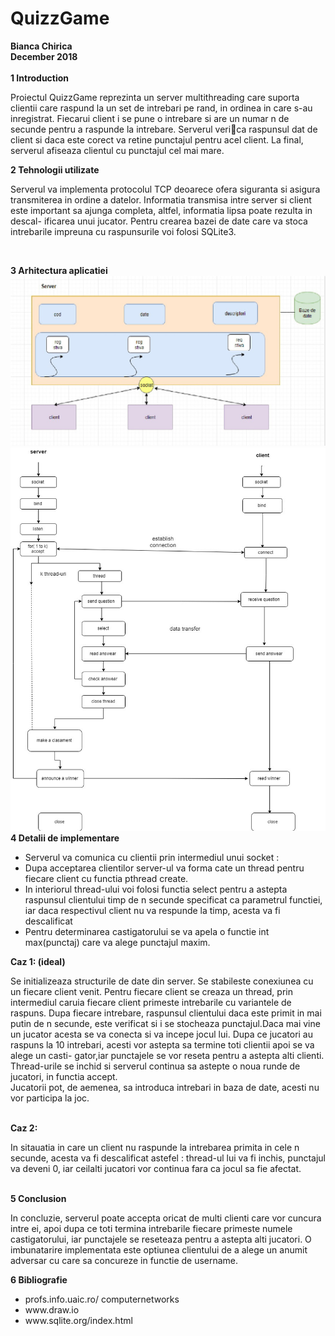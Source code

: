 <h1>QuizzGame </h1>
<b>
Bianca Chirica<br>
December 2018<br>
</b>
<br>
<b>1 Introduction </b> <br>
<p>Proiectul QuizzGame reprezinta un server multithreading care suporta clientii
care raspund la un set de intrebari pe rand, in ordinea in care s-au inregistrat.
Fiecarui client i se pune o intrebare si are un numar n de secunde pentru a
raspunde la intrebare. Serverul verica raspunsul dat de client si daca este
corect va retine punctajul pentru acel client. La final, serverul afiseaza clientul
cu punctajul cel mai mare.<br>
  </p>
  
<b>2 Tehnologii utilizate</b><br>
<p>Serverul va implementa protocolul TCP deoarece ofera siguranta si asigura
transmiterea in ordine a datelor. Informatia transmisa intre server si client este
important sa ajunga completa, altfel, informatia lipsa poate rezulta in descal-
ificarea unui jucator. Pentru crearea bazei de date care va stoca intrebarile
impreuna cu raspunsurile voi folosi SQLite3.
  </p> <br>
  
<b>3 Arhitectura aplicatiei</b>
<br>
<img src="arhitectura.jpg" alt="Schema-Arhitectura aplicatiei">
<img src="arhitectura2.jpg" alt="Schema 2-Arhitectura aplicatiei">
<br>
<b>
4 Detalii de implementare <br>
</b>
<ul>
<li> Serverul va comunica cu clientii prin intermediul unui socket : </li>
<li> Dupa acceptarea clientilor server-ul va forma cate un thread pentru fiecare
  client cu functia pthread create. </li>
<li> In interiorul thread-ului voi folosi functia select pentru a astepta raspunsul
clientului timp de n secunde specificat ca parametrul functiei, iar daca
  respectivul client nu va respunde la timp, acesta va fi descalificat </li>
<li> Pentru determinarea castigatorului se va apela o functie int max(punctaj)
care va alege punctajul maxim.
  </li>
  </ul>
  
<b>Caz 1: (ideal)</b>
<p> Se initializeaza structurile de date din server. Se stabileste
conexiunea cu un fiecare client venit. Pentru fiecare client se creaza un thread,
prin intermediul caruia fiecare client primeste intrebarile cu variantele de raspuns.
Dupa fiecare intrebare, raspunsul clientului daca este primit in mai putin de n
secunde, este verificat si i se stocheaza punctajul.Daca mai vine un jucator
acesta se va conecta si va incepe jocul lui. Dupa ce jucatori au raspuns la 10
intrebari, acesti vor astepta sa termine toti clientii apoi se va alege un casti-
gator,iar punctajele se vor reseta pentru a astepta alti clienti. Thread-urile se
inchid si serverul continua sa astepte o noua runde de jucatori, in functia accept.<br>
Jucatorii pot, de aemenea, sa introduca intrebari in baza de date, acesti nu vor
participa la joc.<br> </p>
  <br>
  <b>Caz 2: </b>
  <p>In sitauatia in care un client nu raspunde la intrebarea primita in cele
n secunde, acesta va fi descalificat astefel : thread-ul lui va fi inchis, punctajul
va deveni 0, iar ceilalti jucatori vor continua fara ca jocul sa fie afectat.
  </p>
  <br>
<b>5 Conclusion </b>
<br>
<p>In concluzie, serverul poate accepta oricat de multi clienti care vor cuncura intre
ei, apoi dupa ce toti termina intrebarile fiecare primeste numele castigatorului,
iar punctajele se reseteaza pentru a astepta alti jucatori.
O imbunatarire implementata este optiunea clientului de a alege un anumit adversar cu care sa concureze in functie de username.
</p>
<b>6 Bibliografie </b>
<ul>
  <li>profs.info.uaic.ro/ computernetworks </li>
  <li> www.draw.io </li>
  <li> www.sqlite.org/index.html </li>
  </ul>

